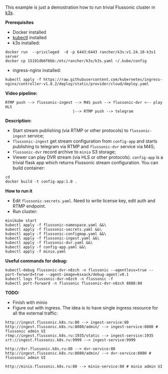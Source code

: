 This example is just a demostration how to run trivial Flussonic cluster in [k3s](https://docs.k3s.io/quick-start).

**Prerequisites**
* Docker installed
* [kubectl](https://kubernetes.io/ru/docs/tasks/tools/install-kubectl/#%D1%83%D1%81%D1%82%D0%B0%D0%BD%D0%BE%D0%B2%D0%BA%D0%B0-kubectl-%D0%B2-macos) installed
* k3s installed:
```
docker run  --privileged  -d -p 6443:6443 rancher/k3s:v1.24.10-k3s1 server
docker cp 15191db6f6bb:/etc/rancher/k3s/k3s.yaml ~/.kube/config
```
* ingress-nginx installed:
```
kubectl apply -f https://raw.githubusercontent.com/kubernetes/ingress-nginx/controller-v1.8.2/deploy/static/provider/cloud/deploy.yaml
```

**Video pipeline:**
```
RTMP push --> flussonic-ingest --> M4S push --> flussonic-dvr <-- play HLS
                              |--> RTMP push --> telegram
```

**Description:**
* Start stream publishing (via RTMP or other protocols) to `flussonic-ingest` service;
* `flussonic-ingest` get stream configuration from `config-app` and starts publishing to telegram via RTMP and `flussonic-dvr` service via M4S;
* `flussonic-dvr` record archive to `minio` S3 storage;
* Viewer can play DVR stream (via HLS or other protocols).
`config-app` is a trivial flask app which returns Flussonic stream configuration. You can build container:
```
cd
docker build -t config-app:1.0 .
```

**How to run it**

* Edit `flussonic-secrets.yaml`. Need to write license key, edit auth and RTMP endpoint.
* Run cluster:
```
minikube start
kubectl apply -f flussonic-namespace.yaml &&\
kubectl apply -f flussonic-secrets.yaml &&\
kubectl apply -f flussonic-configmap.yaml &&\
kubectl apply -f flussonic-ingest.yaml &&\
kubectl apply -f flussonic-dvr.yaml &&\
kubectl apply -f config-app.yaml &&\
kubectl apply -f minio.yaml
```

**Useful commands for debug:**
```
kubectl-debug flussonic-dvr-n8zch -n flussonic --agentless=true --port-forward=true --agent-image=ksxack/debug-agent:v0.1
kubectl logs flussonic-dvr-n8zch -n flussonic -f
kubectl port-forward -n flussonic flussonic-dvr-n8zch 8888:80
```

**TODO:**
* Finish with minio
* Figure out with ingress. The idea is to have single ingress resource for all the external traffic:
```
http://ingest.flussonic.k8s.ru:80 --> ingest-service:80
http://ingest.flussonic.k8s.ru:8080/admin/ --> ingest-service:8080 # flussonic admin UI
rtmp://ingest.flussonic.k8s.ru:1935/static --> ingest-service:1935
srt://ingest.flussonic.k8s.ru:9999 --> ingest-service:9999

http://dvr.flussonic.k8s.ru:80 --> dvr-service:80
http://ingest.flussonic.k8s.ru:8080/admin/ --> dvr-service:8080 # flussonic admin UI

http://minio.flussonic.k8s.ru:80 --> minio-service:80 # minio admin UI
```
